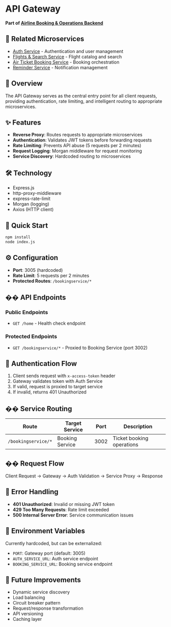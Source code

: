 # API Gateway

**Part of [Airline Booking & Operations Backend](https://github.com/hussainaabid99/AirTicketBookingService)**

## 🔗 Related Microservices

- [Auth Service](https://github.com/hussainaabid99/Auth_Service) - Authentication and user management
- [Flights & Search Service](https://github.com/hussainaabid99/FlightsAndSearchService) - Flight catalog and search
- [Air Ticket Booking Service](https://github.com/hussainaabid99/AirTicketBookingService) - Booking orchestration
- [Reminder Service](https://github.com/hussainaabid99/ReminderService) - Notification management

## 🎯 Overview

The API Gateway serves as the central entry point for all client requests, providing authentication, rate limiting, and intelligent routing to appropriate microservices.

## ✨ Features

- **Reverse Proxy**: Routes requests to appropriate microservices
- **Authentication**: Validates JWT tokens before forwarding requests
- **Rate Limiting**: Prevents API abuse (5 requests per 2 minutes)
- **Request Logging**: Morgan middleware for request monitoring
- **Service Discovery**: Hardcoded routing to microservices

## 🛠️ Technology

- Express.js
- http-proxy-middleware
- express-rate-limit
- Morgan (logging)
- Axios (HTTP client)

## 🚀 Quick Start

```bash
npm install
node index.js
```

## ⚙️ Configuration

- **Port**: 3005 (hardcoded)
- **Rate Limit**: 5 requests per 2 minutes
- **Protected Routes**: `/bookingservice/*`

## �� API Endpoints

### Public Endpoints
- `GET /home` - Health check endpoint

### Protected Endpoints
- `GET /bookingservice/*` - Proxied to Booking Service (port 3002)

## 🔐 Authentication Flow

1. Client sends request with `x-access-token` header
2. Gateway validates token with Auth Service
3. If valid, request is proxied to target service
4. If invalid, returns 401 Unauthorized

## �� Service Routing

| Route | Target Service | Port | Description |
|-------|----------------|------|-------------|
| `/bookingservice/*` | Booking Service | 3002 | Ticket booking operations |

## �� Request Flow

Client Request → Gateway → Auth Validation → Service Proxy → Response


## 🚨 Error Handling

- **401 Unauthorized**: Invalid or missing JWT token
- **429 Too Many Requests**: Rate limit exceeded
- **500 Internal Server Error**: Service communication issues

## 🔧 Environment Variables

Currently hardcoded, but can be externalized:
- `PORT`: Gateway port (default: 3005)
- `AUTH_SERVICE_URL`: Auth service endpoint
- `BOOKING_SERVICE_URL`: Booking service endpoint

## 🚀 Future Improvements

- Dynamic service discovery
- Load balancing
- Circuit breaker pattern
- Request/response transformation
- API versioning
- Caching layer
